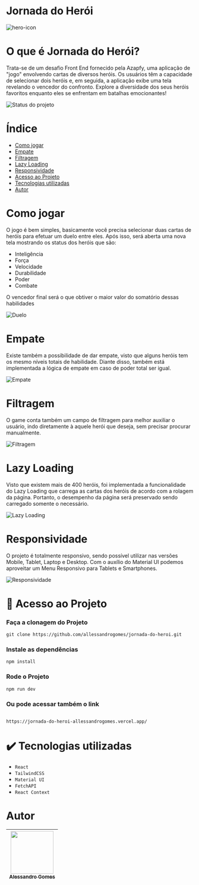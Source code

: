 # Jornada do Herói
![hero-icon](https://github.com/allessandrogomes/jornada-do-heroi/assets/112139213/cdb5ea92-1dc2-43a2-8e37-11db9b0e9195)

# O que é Jornada do Herói?
Trata-se de um desafio Front End fornecido pela Azapfy, uma aplicação de "jogo" envolvendo cartas de diversos heróis. Os usuários têm a capacidade de selecionar dois heróis e, em seguida, a aplicação exibe uma tela revelando o vencedor do confronto. Explore a diversidade dos seus heróis favoritos enquanto eles se enfrentam em batalhas emocionantes!

![Status do projeto](https://img.shields.io/badge/STATUS-FINALIZADO-green)

# Índice

- [Como jogar](#como-jogar)
- [Empate](#empate)
- [Filtragem](#filtragem)
- [Lazy Loading](#lazy-loading)
- [Responsividade](#responsividade)
- [Acesso ao Projeto](#acesso-ao-projeto)
- [Tecnologias utilizadas](#tecnologias-utilizadas)
- [Autor](#autor)

# Como jogar
O jogo é bem simples, basicamente você precisa selecionar duas cartas de heróis para efetuar um duelo entre eles. Após isso, será aberta uma nova tela mostrando os status dos heróis que são:
- Inteligência
- Força
- Velocidade
- Durabilidade
- Poder
- Combate

O vencedor final será o que obtiver o maior valor do somatório dessas habilidades

![Duelo](https://github.com/allessandrogomes/jornada-do-heroi/assets/112139213/aeee8f9d-5f30-47b3-b249-a958b85f7944)

# Empate
Existe também a possibilidade de dar empate, visto que alguns heróis tem os mesmo níveis totais de habilidade. Diante disso, também está implementada a lógica de empate em caso de poder total ser igual.

![Empate](https://github.com/allessandrogomes/jornada-do-heroi/assets/112139213/5f05c471-a554-429f-8ad5-a802bae11fc6)

# Filtragem
O game conta também um campo de filtragem para melhor auxiliar o usuário, indo diretamente à aquele herói que deseja, sem precisar procurar manualmente.

![Filtragem](https://github.com/allessandrogomes/jornada-do-heroi/assets/112139213/98e23221-378e-4db2-9a0c-3a73eea41adb)

# Lazy Loading
Visto que existem mais de 400 heróis, foi implementada a funcionalidade do Lazy Loading que carrega as cartas dos heróis de acordo com a rolagem da página. Portanto, o desempenho da página será preservado sendo carregado somente o necessário.

![Lazy Loading](https://github.com/allessandrogomes/jornada-do-heroi/assets/112139213/10b7b836-1139-4e0e-8126-7a82b2edb747)

# Responsividade
O projeto é totalmente responsivo, sendo possível utilizar nas versões Mobile, Tablet, Laptop e Desktop. Com o auxílio do Material UI podemos aproveitar um Menu Responsivo para Tablets e Smartphones.

![Responsividade](https://github.com/allessandrogomes/jornada-do-heroi/assets/112139213/bb702db0-101b-4912-a5c1-e21617ce4d4e)

# :file_folder: Acesso ao Projeto

<h3>Faça a clonagem do Projeto</h3>

```
git clone https://github.com/allessandrogomes/jornada-do-heroi.git
```

<h3>Instale as dependências</h3>

```
npm install
```

<h3>Rode o Projeto</h3>

```
npm run dev
```

<h3>Ou pode acessar também o link</h3>

```![Duelo](https://github.com/allessandrogomes/jornada-do-heroi/assets/112139213/22225836-5c18-4345-bea6-18a7bb5605b8)

https://jornada-do-heroi-allessandrogomes.vercel.app/
```

# :heavy_check_mark: Tecnologias utilizadas

- ``React``
- ``TailwindCSS``
- ``Material UI``
- ``FetchAPI``
- ``React Context``

# Autor

| [<img loading="lazy" src="https://github.com/allessandrogomes.png" width=115><br><sub>Alessandro Gomes</sub>](https://github.com/allessandrogomes) |
| :---: |
